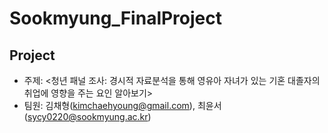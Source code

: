 # Sookmyung_FinalProject


## Project
- 주제: <청년 패널 조사: 경시적 자료분석을 통해 영유아 자녀가 있는 기혼 대졸자의 취업에 영향을 주는 요인 알아보기>
- 팀원: 김채형(kimchaehyoung@gmail.com), 최윤서(sycy0220@sookmyung.ac.kr)
